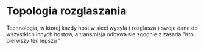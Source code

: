 # Topologia rozglaszania
Technologia, w ktorej kazdy host w sieci wysyla ( rozglasza ) swoje dane do wszystkich innych hostow, a transmisja odbywa sie zgodnie z zasada "Kto pierwszy ten lepszu "
